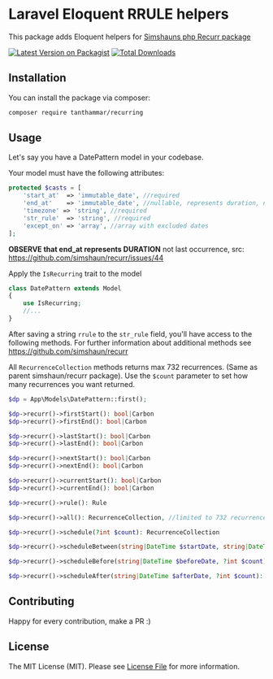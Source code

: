 # Laravel Eloquent RRULE helpers
This package adds Eloquent helpers for [Simshauns php Recurr package](https://github.com/simshaun/recurr)

[![Latest Version on Packagist](https://img.shields.io/packagist/v/tanthammar/recurring.svg?style=flat-square)](https://packagist.org/packages/tanthammar/recurring)
[![Total Downloads](https://img.shields.io/packagist/dt/tanthammar/recurring.svg?style=flat-square)](https://packagist.org/packages/tanthammar/recurring)


## Installation

You can install the package via composer:

```bash
composer require tanthammar/recurring
```

## Usage
Let's say you have a DatePattern model in your codebase.

Your model must have the following attributes:
```php
protected $casts = [
    'start_at'  => 'immutable_date', //required
    'end_at'    => 'immutable_date', //nullable, represents duration, not last occurrence
    'timezone' => 'string', //required
    'str_rule'  => 'string', //required
    'except_on' => 'array', //array with excluded dates
];
```

**OBSERVE that end_at represents DURATION** not last occurrence, src: https://github.com/simshaun/recurr/issues/44

Apply the `IsRecurring` trait to the model
```php
class DatePattern extends Model
{
    use IsRecurring;
    //...
}
```

After saving a string `rrule` to the `str_rule` field, you'll have access to the following methods.
For further information about additional methods see https://github.com/simshaun/recurr

All `RecurrenceCollection` methods returns max 732 recurrences. (Same as parent simshaun/recurr package).
Use the `$count` parameter to set how many recurrences you want returned.

```php
$dp = App\Models\DatePattern::first();

$dp->recurr()->firstStart(): bool|Carbon
$dp->recurr()->firstEnd(): bool|Carbon

$dp->recurr()->lastStart(): bool|Carbon
$dp->recurr()->lastEnd(): bool|Carbon

$dp->recurr()->nextStart(): bool|Carbon
$dp->recurr()->nextEnd(): bool|Carbon

$dp->recurr()->currentStart(): bool|Carbon
$dp->recurr()->currentEnd(): bool|Carbon

$dp->recurr()->rule(): Rule

$dp->recurr()->all(): RecurrenceCollection, //limited to 732 recurrences

$dp->recurr()->schedule(?int $count): RecurrenceCollection

$dp->recurr()->scheduleBetween(string|DateTime $startDate, string|DateTime $endDate, ?int $count): RecurrenceCollection

$dp->recurr()->scheduleBefore(string|DateTime $beforeDate, ?int $count): RecurrenceCollection

$dp->recurr()->scheduleAfter(string|DateTime $afterDate, ?int $count): RecurrenceCollection

```

## Contributing

Happy for every contribution, make a PR :)


## License

The MIT License (MIT). Please see [License File](LICENSE.md) for more information.
